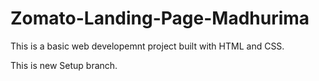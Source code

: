 # Zomato-Landing-Page-Madhurima

This is a basic web developemnt project built with HTML and CSS.

This is new Setup branch.
